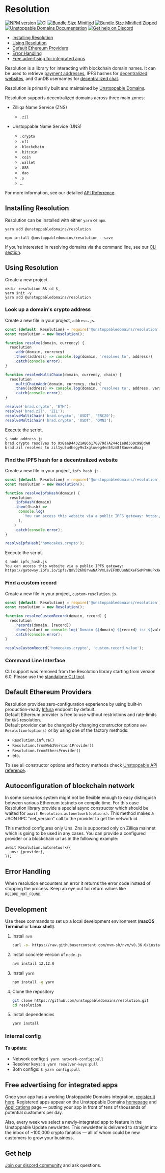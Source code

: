 # Resolution

[![NPM version](https://img.shields.io/npm/v/@unstoppabledomains/resolution.svg?style=flat)](https://www.npmjs.com/package/@unstoppabledomains/resolution)
![CI](https://github.com/unstoppabledomains/resolution/workflows/CI/badge.svg?branch=master)
[![Bundle Size Minified](https://img.shields.io/bundlephobia/min/@unstoppabledomains/resolution.svg)](https://bundlephobia.com/result?p=@unstoppabledomains/resolution)
[![Bundle Size Minified Zipped](https://img.shields.io/bundlephobia/minzip/@unstoppabledomains/resolution.svg)](https://bundlephobia.com/result?p=@unstoppabledomains/resolution)
[![Unstoppable Domains Documentation](https://img.shields.io/badge/Documentation-unstoppabledomains.com-blue)](https://docs.unstoppabledomains.com/)
[![Get help on Discord](https://img.shields.io/badge/Get%20help%20on-Discord-blueviolet)](https://discord.gg/b6ZVxSZ9Hn)

- [Installing Resolution](README.md#installing-resolution)
- [Using Resolution](README.md#using-resolution)
- [Default Ethereum Providers](README.md#default-ethereum-providers)
- [Error Handling](README.md#error-handling)
- [Free advertising for integrated apps](README.md#free-advertising-for-integrated-apps)

Resolution is a library for interacting with blockchain domain names. It can be
used to retrieve
[payment addresses](https://unstoppabledomains.com/features#Add-Crypto-Addresses),
IPFS hashes for
[decentralized websites](https://unstoppabledomains.com/features#Build-Website),
and GunDB usernames for
[decentralized chat](https://unstoppabledomains.com/chat).

Resolution is primarily built and maintained by
[Unstoppable Domains](https://unstoppabledomains.com/).

Resolution supports decentralized domains across three main zones:

- Zilliqa Name Service (ZNS)

  - `.zil`

- Unstoppable Name Service (UNS)
  - `.crypto`
  - `.nft`
  - `.blockchain`
  - `.bitcoin`
  - `.coin`
  - `.wallet`
  - `.888`
  - `.dao`
  - `.x`
  - ...

For more information, see our detailed
[API Referrence](https://unstoppabledomains.github.io/resolution/).

## Installing Resolution

Resolution can be installed with either `yarn` or `npm`.

```shell
yarn add @unstoppabledomains/resolution
```

```shell
npm install @unstoppabledomains/resolution --save
```

If you're interested in resolving domains via the command line, see our
[CLI section](#command-line-interface).

## Using Resolution

Create a new project.

```shell
mkdir resolution && cd $_
yarn init -y
yarn add @unstoppabledomains/resolution
```

### Look up a domain's crypto address

Create a new file in your project, `address.js`.

```javascript
const {default: Resolution} = require('@unstoppabledomains/resolution');
const resolution = new Resolution();

function resolve(domain, currency) {
  resolution
    .addr(domain, currency)
    .then((address) => console.log(domain, 'resolves to', address))
    .catch(console.error);
}

function resolveMultiChain(domain, currency, chain) {
  resolution
    .multiChainAddr(domain, currency, chain)
    .then((address) => console.log(domain, 'resolves to', address, version))
    .catch(console.error);
}

resolve('brad.crypto', 'ETH');
resolve('brad.zil', 'ZIL');
resolveMultiChain('brad.crypto', 'USDT', 'ERC20');
resolveMultiChain('brad.crypto', 'USDT', 'OMNI');
```

Execute the script.

```shell
$ node address.js
brad.crypto resolves to 0x8aaD44321A86b170879d7A244c1e8d360c99DdA8
brad.zil resolves to zil1yu5u4hegy9v3xgluweg4en54zm8f8auwxu0xxj
```

### Find the IPFS hash for a decentralized website

Create a new file in your project, `ipfs_hash.js`.

```javascript
const {default: Resolution} = require('@unstoppabledomains/resolution');
const resolution = new Resolution();

function resolveIpfsHash(domain) {
  resolution
    .ipfsHash(domain)
    .then((hash) =>
      console.log(
        `You can access this website via a public IPFS gateway: https://gateway.ipfs.io/ipfs/${hash}`,
      ),
    )
    .catch(console.error);
}

resolveIpfsHash('homecakes.crypto');
```

Execute the script.

```shell
$ node ipfs_hash.js
You can access this website via a public IPFS gateway: https://gateway.ipfs.io/ipfs/QmVJ26hBrwwNAPVmLavEFXDUunNDXeFSeMPmHuPxKe6dJv
```

### Find a custom record

Create a new file in your project, `custom-resolution.js`.

```javascript
const {default: Resolution} = require('@unstoppabledomains/resolution');
const resolution = new Resolution();

function resolveCustomRecord(domain, record) {
  resolution
    .records(domain, [record])
    .then((value) => console.log(`Domain ${domain} ${record} is: ${value}`))
    .catch(console.error);
}

resolveCustomRecord('homecakes.crypto', 'custom.record.value');
```

### Command Line Interface

CLI support was removed from the Resolution library starting from version 6.0. Please use the [standalone CLI tool](https://github.com/unstoppabledomains/resolution-cli).

## Default Ethereum Providers

Resolution provides zero-configuration experience by using built-in
production-ready [Infura](http://infura.io/) endpoint by default.  
Default Ethereum provider is free to use without restrictions and rate-limits
for `UNS` resolution.  
Default provider can be changed by changing constructor options
`new Resolution(options)` or by using one of the factory methods:

- `Resolution.infura()`
- `Resolution.fromWeb3Version1Provider()`
- `Resolution.fromEthersProvider()`
- etc.

To see all constructor options and factory methods check
[Unstoppable API reference](https://unstoppabledomains.github.io/resolution).

## Autoconfiguration of blockchain network

In some scenarios system might not be flexible enough to easy distinguish
between various Ethereum testnets on compile time. For this case Resolution
library provide a special async constructor which should be waited for
`await Resolution.autonetwork(options)`. This method makes a JSON RPC
"net_version" call to the provider to get the network id.

This method configures only Uns. Zns is supported only on Zilliqa mainnet which
is going to be used in any cases. You can provide a configured provider or a
blockchain url as in the following example:

```
await Resolution.autonetwork({
  uns: {provider},
});
```

## Error Handling

When resolution encounters an error it returns the error code instead of
stopping the process. Keep an eye out for return values like `RECORD_NOT_FOUND`.

## Development

Use these commands to set up a local development environment (**macOS Terminal**
or **Linux shell**).

1. Install `nvm`

   ```bash
   curl -o- https://raw.githubusercontent.com/nvm-sh/nvm/v0.36.0/install.sh | bash
   ```

2. Install concrete version of `node.js`

   ```bash
   nvm install 12.12.0
   ```

3. Install `yarn`
   ```bash
   npm install -g yarn
   ```
4. Clone the repository

   ```bash
   git clone https://github.com/unstoppabledomains/resolution.git
   cd resolution
   ```

5. Install dependencies
   ```bash
   yarn install
   ```

### Internal config

#### To update:

- Network config: `$ yarn network-config:pull`
- Resolver keys: `$ yarn resolver-keys:pull`
- Both configs: `$ yarn config:pull`

## Free advertising for integrated apps

Once your app has a working Unstoppable Domains integration,
[register it here](https://unstoppabledomains.com/app-submission). Registered
apps appear on the Unstoppable Domains
[homepage](https://unstoppabledomains.com/) and
[Applications](https://unstoppabledomains.com/apps) page — putting your app in
front of tens of thousands of potential customers per day.

Also, every week we select a newly-integrated app to feature in the Unstoppable
Update newsletter. This newsletter is delivered to straight into the inbox of
~100,000 crypto fanatics — all of whom could be new customers to grow your
business.

## Get help

[Join our discord community](https://discord.com/invite/b6ZVxSZ9Hn) and ask
questions.
